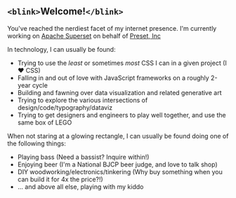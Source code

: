 ## `<blink>`Welcome!`</blink>`

You've reached the nerdiest facet of my internet presence. I'm currently working on [Apache Superset](https://superset.apache.org/) on behalf of [Preset, Inc](http://preset.io/)

In technology, I can usually be found:
* Trying to use the *least* or sometimes *most* CSS I can in a given project (I ♥️ CSS)
* Falling in and out of love with JavaScript frameworks on a roughly 2-year cycle
* Building and fawning over data visualization and related generative art
* Trying to explore the various intersections of design/code/typography/dataviz
* Trying to get designers and engineers to play well together, and use the same box of LEGO

When not staring at a glowing rectangle, I can usually be found doing one of the following things:
* Playing bass (Need a bassist? Inquire within!)
* Enjoying beer (I'm a National BJCP beer judge, and love to talk shop)
* DIY woodworking/electronics/tinkering (Why buy something when you can build it for 4x the price?!)
* ... and above all else, playing with my kiddo
